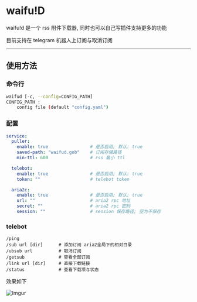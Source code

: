 # waifu!D
waifu!d 是一个 rss 附件下载器, 同时也可以自己写插件支持更多的功能

目前支持在 telegram 机器人上订阅与取消订阅

---
## 使用方法

### 命令行
```bash
waifud [-c, --config=CONFIG_PATH]
CONFIG_PATH :
	config file (default "config.yaml")
```

### 配置
```yaml
service:
  puller:
    enable: true                # 是否启用; 默认: true
    saved-path: "waifud.gob"    # 订阅存储路径
    min-ttl: 600                # rss 最小 ttl

  telebot:
    enable: true                # 是否启用; 默认: true
    token: ""                   # telebot token

  aria2c:
    enable: true                # 是否启用; 默认: true
    url: ""                     # aria2 rpc 地址
    secret: ""                  # aria2 rpc 密码
    session: ""                 # session 保存路径; 空为不保存
```

### telebot
```
/ping  
/sub url [dir]	    # 添加订阅 aria2全局下的相对目录
/ubsub url	        # 取消订阅
/getsub		        # 查看全部订阅
/link url [dir]	    # 直接下载链接
/status             # 查看下载项与状态
```

效果如下

![Imgur](https://imgur.com/51a2jN9.png)
